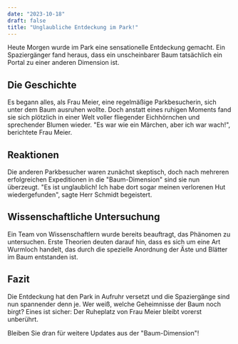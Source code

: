 ```yaml
---
date: "2023-10-18"
draft: false
title: "Unglaubliche Entdeckung im Park!"
---
```


Heute Morgen wurde im Park eine sensationelle Entdeckung gemacht. Ein Spaziergänger fand heraus, dass ein unscheinbarer Baum tatsächlich ein Portal zu einer anderen Dimension ist. 

## Die Geschichte

Es begann alles, als Frau Meier, eine regelmäßige Parkbesucherin, sich unter dem Baum ausruhen wollte. Doch anstatt eines ruhigen Moments fand sie sich plötzlich in einer Welt voller fliegender Eichhörnchen und sprechender Blumen wieder. "Es war wie ein Märchen, aber ich war wach!", berichtete Frau Meier.

## Reaktionen

Die anderen Parkbesucher waren zunächst skeptisch, doch nach mehreren erfolgreichen Expeditionen in die "Baum-Dimension" sind sie nun überzeugt. "Es ist unglaublich! Ich habe dort sogar meinen verlorenen Hut wiedergefunden", sagte Herr Schmidt begeistert.

## Wissenschaftliche Untersuchung

Ein Team von Wissenschaftlern wurde bereits beauftragt, das Phänomen zu untersuchen. Erste Theorien deuten darauf hin, dass es sich um eine Art Wurmloch handelt, das durch die spezielle Anordnung der Äste und Blätter im Baum entstanden ist.

## Fazit

Die Entdeckung hat den Park in Aufruhr versetzt und die Spaziergänge sind nun spannender denn je. Wer weiß, welche Geheimnisse der Baum noch birgt? Eines ist sicher: Der Ruheplatz von Frau Meier bleibt vorerst unberührt.

Bleiben Sie dran für weitere Updates aus der "Baum-Dimension"!